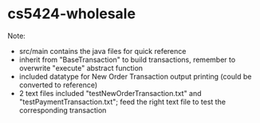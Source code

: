 # cs5424-wholesale

Note:

- src/main contains the java files for quick reference
- inherit from "BaseTransaction" to build transactions, remember to overwrite "execute" abstract function
- included datatype for New Order Transaction output printing (could be converted to reference)
- 2 text files included "testNewOrderTransaction.txt" and "testPaymentTransaction.txt"; feed the right text file to test the corresponding transaction
